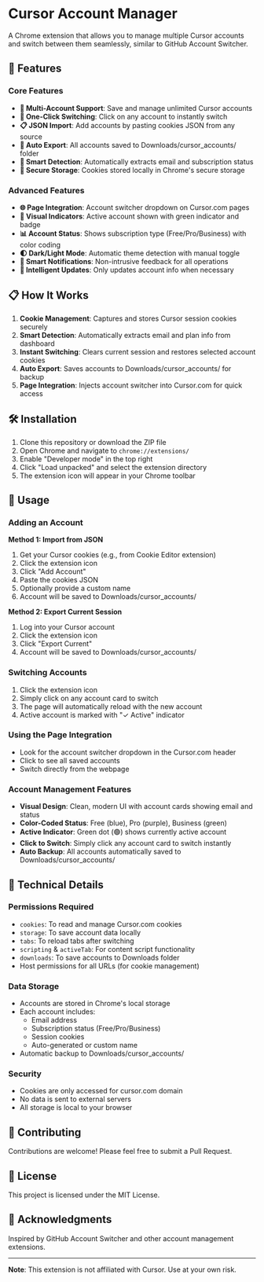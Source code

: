 # Cursor Account Manager

A Chrome extension that allows you to manage multiple Cursor accounts and switch between them seamlessly, similar to GitHub Account Switcher.

## 🚀 Features

### Core Features

- **👤 Multi-Account Support**: Save and manage unlimited Cursor accounts
- **🔄 One-Click Switching**: Click on any account to instantly switch
- **📋 JSON Import**: Add accounts by pasting cookies JSON from any source
- **💾 Auto Export**: All accounts saved to Downloads/cursor_accounts/ folder
- **📧 Smart Detection**: Automatically extracts email and subscription status
- **🔐 Secure Storage**: Cookies stored locally in Chrome's secure storage

### Advanced Features

- **🌐 Page Integration**: Account switcher dropdown on Cursor.com pages
- **🚦 Visual Indicators**: Active account shown with green indicator and badge
- **📊 Account Status**: Shows subscription type (Free/Pro/Business) with color coding
- **🌓 Dark/Light Mode**: Automatic theme detection with manual toggle
- **🔔 Smart Notifications**: Non-intrusive feedback for all operations
- **🎯 Intelligent Updates**: Only updates account info when necessary

## 📋 How It Works

1. **Cookie Management**: Captures and stores Cursor session cookies securely
2. **Smart Detection**: Automatically extracts email and plan info from dashboard
3. **Instant Switching**: Clears current session and restores selected account cookies
4. **Auto Export**: Saves accounts to Downloads/cursor_accounts/ for backup
5. **Page Integration**: Injects account switcher into Cursor.com for quick access

## 🛠️ Installation

1. Clone this repository or download the ZIP file
2. Open Chrome and navigate to `chrome://extensions/`
3. Enable "Developer mode" in the top right
4. Click "Load unpacked" and select the extension directory
5. The extension icon will appear in your Chrome toolbar

## 📖 Usage

### Adding an Account

**Method 1: Import from JSON**

1. Get your Cursor cookies (e.g., from Cookie Editor extension)
2. Click the extension icon
3. Click "Add Account"
4. Paste the cookies JSON
5. Optionally provide a custom name
6. Account will be saved to Downloads/cursor_accounts/

**Method 2: Export Current Session**

1. Log into your Cursor account
2. Click the extension icon
3. Click "Export Current"
4. Account will be saved to Downloads/cursor_accounts/

### Switching Accounts

1. Click the extension icon
2. Simply click on any account card to switch
3. The page will automatically reload with the new account
4. Active account is marked with "✓ Active" indicator

### Using the Page Integration

- Look for the account switcher dropdown in the Cursor.com header
- Click to see all saved accounts
- Switch directly from the webpage

### Account Management Features

- **Visual Design**: Clean, modern UI with account cards showing email and status
- **Color-Coded Status**: Free (blue), Pro (purple), Business (green)
- **Active Indicator**: Green dot (🟢) shows currently active account
- **Click to Switch**: Simply click any account card to switch instantly
- **Auto Backup**: All accounts automatically saved to Downloads/cursor_accounts/

## 🔧 Technical Details

### Permissions Required

- `cookies`: To read and manage Cursor.com cookies
- `storage`: To save account data locally
- `tabs`: To reload tabs after switching
- `scripting` & `activeTab`: For content script functionality
- `downloads`: To save accounts to Downloads folder
- Host permissions for all URLs (for cookie management)

### Data Storage

- Accounts are stored in Chrome's local storage
- Each account includes:
  - Email address
  - Subscription status (Free/Pro/Business)
  - Session cookies
  - Auto-generated or custom name
- Automatic backup to Downloads/cursor_accounts/

### Security

- Cookies are only accessed for cursor.com domain
- No data is sent to external servers
- All storage is local to your browser

## 🤝 Contributing

Contributions are welcome! Please feel free to submit a Pull Request.

## 📄 License

This project is licensed under the MIT License.

## 🙏 Acknowledgments

Inspired by GitHub Account Switcher and other account management extensions.

---

**Note**: This extension is not affiliated with Cursor. Use at your own risk.
